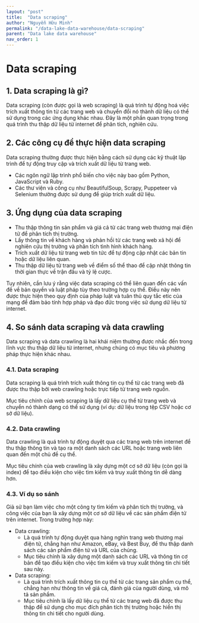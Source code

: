 ```yaml
---
layout: "post"
title:  "Data scraping"
author: "Nguyễn Hữu Minh"
permalink: "/data-lake-data-warehouse/data-scraping"
parent: "Data lake data warehouse"
nav_order: 1
---
```


# Data scraping

## 1. Data scraping là gì?

Data scraping (còn được gọi là web scraping) là quá trình tự động hoá việc trích xuất thông tin từ các trang web và chuyển đổi nó thành dữ liệu có thể sử dụng trong các ứng dụng khác nhau.
Đây là một phần quan trọng trong quá trình thu thập dữ liệu từ internet để phân tích, nghiên cứu.

## 2. Các công cụ để thực hiện data scraping

Data scraping thường được thực hiện bằng cách sử dụng các kỹ thuật lập trình để tự động truy cập và trích xuất dữ liệu từ trang web.
- Các ngôn ngữ lập trình phổ biến cho việc này bao gồm Python, JavaScript và Ruby.
- Các thư viện và công cụ như BeautifulSoup, Scrapy, Puppeteer và Selenium thường được sử dụng để giúp trích xuất dữ liệu.

## 3. Ứng dụng của data scraping

- Thu thập thông tin sản phẩm và giá cả từ các trang web thương mại điện tử để phân tích thị trường.
- Lấy thông tin về khách hàng và phản hồi từ các trang web xã hội để nghiên cứu thị trường và phân tích tình hình khách hàng.
- Trích xuất dữ liệu từ trang web tin tức để tự động cập nhật các bản tin hoặc dữ liệu liên quan.
- Thu thập dữ liệu từ trang web về điểm số thể thao để cập nhật thông tin thời gian thực về trận đấu và tỷ lệ cược.

Tuy nhiên, cần lưu ý rằng việc data scraping có thể liên quan đến các vấn đề về bản quyền và luật pháp tùy theo trường hợp cụ thể.
Điều này nên được thực hiện theo quy định của pháp luật và tuân thủ quy tắc etic của mạng để đảm bảo tính hợp pháp và đạo đức trong việc sử dụng dữ liệu từ internet.

## 4. So sánh data scraping và data crawling

Data scraping và data crawling là hai khái niệm thường được nhắc đến trong lĩnh vực thu thập dữ liệu từ internet, nhưng chúng có mục tiêu và phương pháp thực hiện khác nhau.

### 4.1. Data scraping

Data scraping là quá trình trích xuất thông tin cụ thể từ các trang web đã được thu thập bởi web crawling hoặc trực tiếp từ trang web nguồn.

Mục tiêu chính của web scraping là lấy dữ liệu cụ thể từ trang web và chuyển nó thành dạng có thể sử dụng (ví dụ: dữ liệu trong tệp CSV hoặc cơ sở dữ liệu).

### 4.2. Data crawling

Data crawling là quá trình tự động duyệt qua các trang web trên internet để thu thập thông tin và tạo ra một danh sách các URL hoặc trang web liên quan đến một chủ đề cụ thể.

Mục tiêu chính của web crawling là xây dựng một cơ sở dữ liệu (còn gọi là index) để tạo điều kiện cho việc tìm kiếm và truy xuất thông tin dễ dàng hơn.


### 4.3. Ví dụ so sánh

Giả sử bạn làm việc cho một công ty tìm kiếm và phân tích thị trường, và công việc của bạn là xây dựng một cơ sở dữ liệu về các sản phẩm điện tử trên internet. Trong trường hợp này:
- Data crawling:
    - Là quá trình tự động duyệt qua hàng nghìn trang web thương mại điện tử, chẳng hạn như Amazon, eBay, và Best Buy, để thu thập danh sách các sản phẩm điện tử và URL của chúng.
    - Mục tiêu chính là xây dựng một danh sách các URL và thông tin cơ bản để tạo điều kiện cho việc tìm kiếm và truy xuất thông tin chi tiết sau này.
- Data scraping:
    - Là quá trình trích xuất thông tin cụ thể từ các trang sản phẩm cụ thể, chẳng hạn như thông tin về giá cả, đánh giá của người dùng, và mô tả sản phẩm.
    - Mục tiêu chính là lấy dữ liệu cụ thể từ các trang web đã được thu thập để sử dụng cho mục đích phân tích thị trường hoặc hiển thị thông tin chi tiết cho người dùng.


